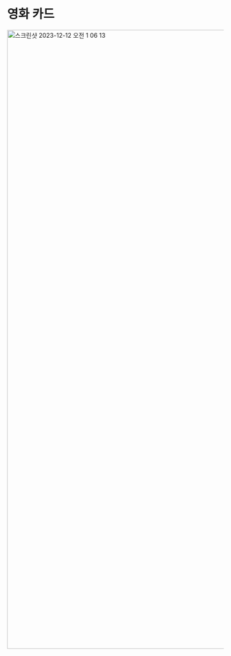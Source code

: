 # 영화 카드

<img width="1440" alt="스크린샷 2023-12-12 오전 1 06 13" src="https://github.com/youngjin-korea/MovieCard/assets/101031079/402bc21e-7d4a-46c3-95d5-8b97ab00f853">
